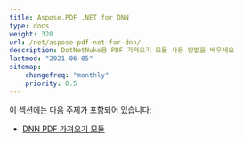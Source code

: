 ```yaml
---
title: Aspose.PDF .NET for DNN
type: docs
weight: 320
url: /net/aspose-pdf-net-for-dnn/
description: DotNetNuke용 PDF 가져오기 모듈 사용 방법을 배우세요
lastmod: "2021-06-05"
sitemap:
    changefreq: "monthly"
    priority: 0.5
---
```


이 섹션에는 다음 주제가 포함되어 있습니다:

- [DNN PDF 가져오기 모듈](/pdf/net/dnn-pdf-import-module)
